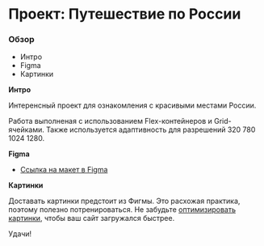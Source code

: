 # Проект: Путешествие по России

### Обзор
* Интро
* Figma
* Картинки

**Интро**

Интеренсный проект для ознакомления с красивыми местами России.

Работа выполненая с использованием Flex-контейнеров и Grid-ячейками. 
Также используется адаптивность для разрешений 320 780 1024 1280.

**Figma**

* [Ссылка на макет в Figma](https://www.figma.com/file/5S2WSbEFL6awjVWJ0NWL8Q/Sprint-3_-Russia-_-desktop-mobile?node-id=28503%3A0)

**Картинки**

Доставать картинки предстоит из Фигмы. Это расхожая практика, поэтому полезно потренироваться.
Не забудьте [оптимизировать картинки](https://tinypng.com/), чтобы ваш сайт загружался быстрее.

Удачи!
